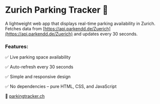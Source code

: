 # Zurich Parking Tracker 🚗
A lightweight web app that displays real-time parking availability in Zurich. Fetches data from [https://api.parkendd.de/Zuerich](https://api.parkendd.de/Zuerich) and updates every 30 seconds.

### Features:

✅ Live parking space availability

✅ Auto-refresh every 30 seconds

✅ Simple and responsive design

✅ No dependencies – pure HTML, CSS, and JavaScript

🔗 [parkingtracker.ch](https://parkingtracker.ch/)
